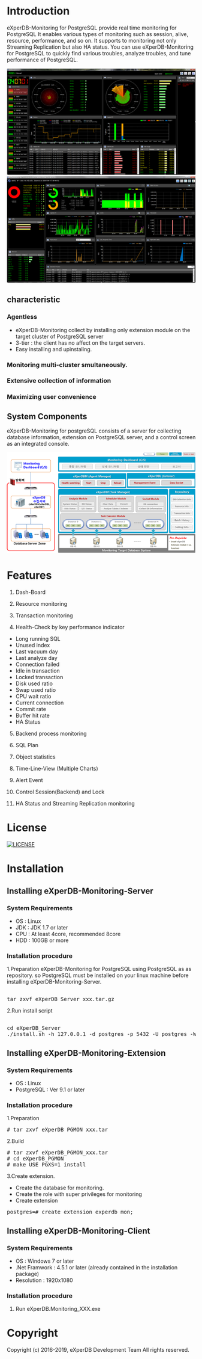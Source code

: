 # Introduction

eXperDB-Monitoring for PostgreSQL provide real time monitoring for PostgreSQL It enables various types of monitoring such as session, alive, resource, performance, and so on. It supports to monitoring not only Streaming Replication but also HA status. You can use eXperDB-Monitoring for PostgreSQL to quickly find various troubles, analyze troubles, and tune performance of PostgreSQL.


![intro](./images/introduction.png "Introduce eXperDB-Monitoring")
![intro2](./images/introduction2.png "Introduce eXperDB-Monitoring")


## characteristic

### Agentless
   * eXperDB-Monitoring collect by installing only extension module on the target cluster of PostgreSQL server
   * 3-tier : the client has no affect on the target servers.
   * Easy installing and upinstaling.

### Monitoring multi-cluster smultaneously.

### Extensive collection of information

### Maximizing user convenience
   
## System Components

eXperDB-Monitoring for postgreSQL consists of a server for collecting database information, extension on PostgreSQL server, and a control screen as an integrated console.

![consist](./images/consist.png "eXperDB-Monitoring components")

# Features

1) Dash-Board

2) Resource monitoring

3) Transaction monitoring

4) Health-Check by key performance indicator
-	Long running SQL
-	Unused index
-	Last vacuum day
-	Last analyze day
-	Connection failed 
-	Idle in transaction
-	Locked transaction
-	Disk used ratio
-	Swap used ratio
-	CPU wait ratio
-	Current connection
-	Commit rate
- Buffer hit rate
- HA Status

5) Backend process monitoring

6) SQL Plan

7) Object statistics

8) Time-Line-View (Multiple Charts)

9) Alert Event 

10) Control Session(Backend) and Lock

11) HA Status and Streaming Replication monitoring

# License
[![LICENSE](https://img.shields.io/badge/LICENSE-GPLv3-ff69b4.svg)](https://github.com/experdb/eXperDB-Management/blob/master/LICENSE)


# Installation

## Installing eXperDB-Monitoring-Server
### System Requirements
* OS : Linux
* JDK : JDK 1.7 or later
* CPU : At least 4core, recommended 8core
* HDD : 100GB or more

### Installation procedure
1.Preparation
eXperDB-Monitoring for PostgreSQL using PostgreSQL as as repository. so PostgreSQL must be installed on your linux machine before installing eXperDB-Monitoring-Server.
<pre>  
tar zxvf eXperDB_Server_xxx.tar.gz
</pre>
  
2.Run install script
<pre>  
cd eXperDB_Server
./install.sh -h 127.0.0.1 -d postgres -p 5432 -U postgres -W postgres
</pre>

## Installing eXperDB-Monitoring-Extension
### System Requirements
* OS : Linux
* PostgreSQL : Ver 9.1 or later

### Installation procedure
1.Preparation
<pre>
# tar zxvf eXperDB_PGMON_xxx.tar
</pre>
2.Build
<pre>
# tar zxvf eXperDB_PGMON_xxx.tar
# cd eXperDB_PGMON
# make USE_PGXS=1 install
</pre>
3.Create extension.
- Create the database for monitoring.
- Create the role with super privileges for monitoring
- Create extension
<pre>
postgres=# create extension experdb_mon;
</pre>

## Installing eXperDB-Monitoring-Client
### System Requirements
* OS : Windows 7 or later
* .Net Framwork : 4.5.1 or later (already contained in the installation package)
* Resolution : 1920x1080

### Installation procedure
1. Run eXperDB.Monitoring_XXX.exe


# Copyright
Copyright (c) 2016-2019, eXperDB Development Team
All rights reserved.


